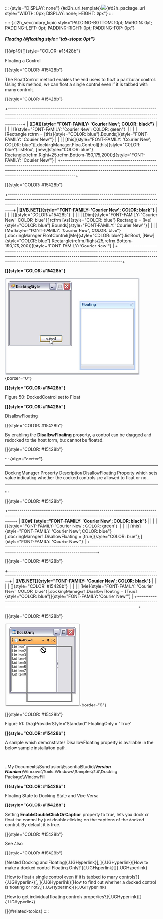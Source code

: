 ::: {style="DISPLAY: none"}
[](ms-xhelp:///?Id=d2h_url_template){#d2h_url_template}![](!package_url!){#d2h_package_url style="WIDTH: 0px; DISPLAY: none; HEIGHT: 0px"}
:::

:::: {.d2h_secondary_topic style="PADDING-BOTTOM: 10pt; MARGIN: 0pt; PADDING-LEFT: 0pt; PADDING-RIGHT: 0pt; PADDING-TOP: 0pt"}
##### Floating {#floating style="tab-stops: 0pt"}

[]{#p49}[]{style="COLOR: #15428b"} 

Floating a Control

[]{style="COLOR: #15428b"} 

The FloatControl method enables the end users to float a particular control. Using this method, we can float a single control even if it is tabbed with many controls.

[]{style="COLOR: #15428b"} 

+-------------------------------------------------------------------------------------------------------------------------------------------------------------------------------------------------------------------------------------------------+
| **[\[C#\]]{style="FONT-FAMILY: 'Courier New'; COLOR: black"}**                                                                                                                                                                                  |
|                                                                                                                                                                                                                                                 |
| []{style="FONT-FAMILY: 'Courier New'; COLOR: green"}                                                                                                                                                                                            |
|                                                                                                                                                                                                                                                 |
| [Rectangle rcfrm = [this]{style="COLOR: blue"}.Bounds;]{style="FONT-FAMILY: 'Courier New'"}                                                                                                                                                     |
|                                                                                                                                                                                                                                                 |
| [this]{style="FONT-FAMILY: 'Courier New'; COLOR: blue"}[.dockingManager.FloatControl([this]{style="COLOR: blue"}.listBox1, [new]{style="COLOR: blue"} Rectangle(rcfrm.Right+25,rcfrm.Bottom-150,175,200));]{style="FONT-FAMILY: 'Courier New'"} |
+-------------------------------------------------------------------------------------------------------------------------------------------------------------------------------------------------------------------------------------------------+

[]{style="COLOR: #15428b"} 

+--------------------------------------------------------------------------------------------------------------------------------------------------------------------------------------------------------------------------------------------+
| **[\[VB.NET\]]{style="FONT-FAMILY: 'Courier New'; COLOR: black"}**                                                                                                                                                                         |
|                                                                                                                                                                                                                                            |
| []{style="COLOR: #15428b"}                                                                                                                                                                                                                 |
|                                                                                                                                                                                                                                            |
| [Dim]{style="FONT-FAMILY: 'Courier New'; COLOR: blue"}[ rcfrm [As]{style="COLOR: blue"} Rectangle = [Me]{style="COLOR: blue"}.Bounds]{style="FONT-FAMILY: 'Courier New'"}                                                                  |
|                                                                                                                                                                                                                                            |
| [Me]{style="FONT-FAMILY: 'Courier New'; COLOR: blue"}[.dockingManager.FloatControl([Me]{style="COLOR: blue"}.listBox1, [New]{style="COLOR: blue"} Rectangle(rcfrm.Right+25,rcfrm.Bottom-150,175,200))]{style="FONT-FAMILY: 'Courier New'"} |
+--------------------------------------------------------------------------------------------------------------------------------------------------------------------------------------------------------------------------------------------+

**[]{style="COLOR: #15428b"}** 

![](ImagesExt/image76_50.jpg){border="0"}

**[]{style="COLOR: #15428b"}** 

Figure 50: DockedControl set to Float

**[]{style="COLOR: #15428b"}** 

DisallowFloating

[]{style="COLOR: #15428b"} 

By enabling the **DisallowFloating** property, a control can be dragged and redocked to the host form, but cannot be floated.

[]{style="COLOR: #15428b"} 

::: {align="center"}
  ------------------------- -----------------------------------------------------------------------------------------------
  DockingManager Property   Description
  DisallowFloating          Property which sets value indicating whether the docked controls are allowed to float or not.
  ------------------------- -----------------------------------------------------------------------------------------------
:::

[]{style="COLOR: #15428b"} 

+---------------------------------------------------------------------------------------------------------------------------------------------------------------+
| **[\[C#\]]{style="FONT-FAMILY: 'Courier New'; COLOR: black"}**                                                                                                |
|                                                                                                                                                               |
| []{style="FONT-FAMILY: 'Courier New'; COLOR: green"}                                                                                                          |
|                                                                                                                                                               |
| [this]{style="FONT-FAMILY: 'Courier New'; COLOR: blue"}[.dockingManager1.DisallowFloating = [true]{style="COLOR: blue"};]{style="FONT-FAMILY: 'Courier New'"} |
+---------------------------------------------------------------------------------------------------------------------------------------------------------------+

[]{style="COLOR: #15428b"} 

+------------------------------------------------------------------------------------------------------------------------------------------------------------+
| **[\[VB.NET\]]{style="FONT-FAMILY: 'Courier New'; COLOR: black"}**                                                                                         |
|                                                                                                                                                            |
| []{style="COLOR: #15428b"}                                                                                                                                 |
|                                                                                                                                                            |
| [Me]{style="FONT-FAMILY: 'Courier New'; COLOR: blue"}[.dockingManager1.DisallowFloating = [True]{style="COLOR: blue"}]{style="FONT-FAMILY: 'Courier New'"} |
+------------------------------------------------------------------------------------------------------------------------------------------------------------+

[]{style="COLOR: #15428b"} 

![](ImagesExt/image76_51.jpg){border="0"}

[]{style="COLOR: #15428b"} 

Figure 51: DragProviderStyle=\"Standard\" FloatingOnly = \"True\"

**[]{style="COLOR: #15428b"}** 

A sample which demonstrates DisallowFloating property is available in the below sample installation path.

 

..My Documents\\Syncfusion\\EssentialStudio\\***Version Number***\\Windows\\Tools.Windows\\Samples\\2.0\\Docking Package\\WindowFill

**[]{style="COLOR: #15428b"}** 

Floating State to Docking State and Vice Versa

**[]{style="COLOR: #15428b"}** 

Setting **EnableDoubleClickOnCaption** property to true, lets you dock or float the control by just double clicking on the captions of the docked control. By default it is true.

[]{style="COLOR: #15428b"} 

See Also

[]{style="COLOR: #15428b"} 

[Nested Docking and Floating]{.UGHyperlink}[, ]{.UGHyperlink}[How to make a docked control Floating Only?,]{.UGHyperlink}[]{.UGHyperlink}

[How to float a single control even if it is tabbed to many controls?]{.UGHyperlink}[, ]{.UGHyperlink}[How to find out whether a docked control is floating or not?,]{.UGHyperlink}[]{.UGHyperlink}

[How to get individual floating controls properties?]{.UGHyperlink}[]{.UGHyperlink}

[]{#related-topics}
::::

